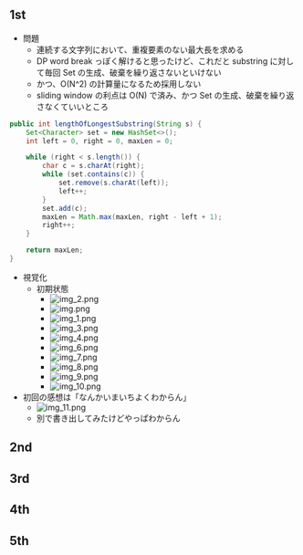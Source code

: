 ## 1st
- 問題
  - 連続する文字列において、重複要素のない最大長を求める
  - DP word break っぽく解けると思ったけど、これだと substring に対して毎回 Set の生成、破棄を繰り返さないといけない
  - かつ、O(N^2) の計算量になるため採用しない
  - sliding window の利点は O(N) で済み、かつ Set の生成、破棄を繰り返さなくていいところ
```java
public int lengthOfLongestSubstring(String s) {
    Set<Character> set = new HashSet<>();
    int left = 0, right = 0, maxLen = 0;

    while (right < s.length()) {
        char c = s.charAt(right);
        while (set.contains(c)) {
            set.remove(s.charAt(left));
            left++;
        }
        set.add(c);
        maxLen = Math.max(maxLen, right - left + 1);
        right++;
    }

    return maxLen;
}
```
- 視覚化
  - 初期状態
    - ![img_2.png](img_2.png)
    - ![img.png](img.png)
    - ![img_1.png](img_1.png)
    - ![img_3.png](img_3.png)
    - ![img_4.png](img_4.png)
    - ![img_6.png](img_6.png)
    - ![img_7.png](img_7.png)
    - ![img_8.png](img_8.png)
    - ![img_9.png](img_9.png)
    - ![img_10.png](img_10.png)
- 初回の感想は「なんかいまいちよくわからん」
  - ![img_11.png](img_11.png)
  - 別で書き出してみたけどやっぱわからん

## 2nd

## 3rd

## 4th

## 5th
